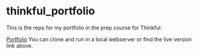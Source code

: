 # thinkful_portfolio

This is the repo for my portfolio in the prep course for Thinkful.

[Portfolio](https://zafuzi.github.io/thinkful_portfolio/)
You can clone and run in a local webserver or find the live version link above.
